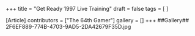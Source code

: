 +++
title = "Get Ready 1997 Live Training"
draft = false
tags = [ ]

[Article]
contributors = ["The 64th Gamer"]
gallery = []
+++
##Gallery##
<gallery>
2F6EF889-774B-4703-9AD5-2DA42679F35D.jpg
</gallery>